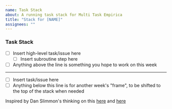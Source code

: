 ```yaml
---
name: Task Stack
about: A running task stack for Multi Task Empirica
title: "Stack for [NAME]"
assignees: ""
---
```


### Task Stack
- [ ] Insert high-level task/issue here
    - [ ] Insert subroutine step here
- [ ] Anything above the line is something you hope to work on this week
--------
- [ ] Insert task/issue here
- [ ] Anything below this line is for another week's "frame", to be shifted to the top of the stack when needed

Inspired by Dan Slimmon's thinking on this [here](https://github.com/danslimmon/impulse) and [here](https://blog.danslimmon.com/2021/03/15/managing-attention-with-stacks/)
